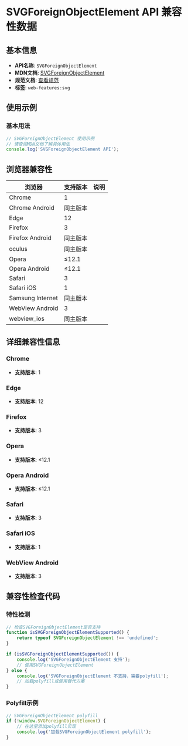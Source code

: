 # SVGForeignObjectElement API 兼容性数据

## 基本信息

- **API名称**: `SVGForeignObjectElement`
- **MDN文档**: [SVGForeignObjectElement](https://developer.mozilla.org/docs/Web/API/SVGForeignObjectElement)
- **规范文档**: [查看规范](https://svgwg.org/svg2-draft/embedded.html#InterfaceSVGForeignObjectElement)
- **标签**: `web-features:svg`

## 使用示例

### 基本用法

```javascript
// SVGForeignObjectElement 使用示例
// 请查阅MDN文档了解具体用法
console.log('SVGForeignObjectElement API');
```

## 浏览器兼容性

| 浏览器 | 支持版本 | 说明 |
|--------|----------|------|
| Chrome | 1 |  |
| Chrome Android | 同主版本 |  |
| Edge | 12 |  |
| Firefox | 3 |  |
| Firefox Android | 同主版本 |  |
| oculus | 同主版本 |  |
| Opera | ≤12.1 |  |
| Opera Android | ≤12.1 |  |
| Safari | 3 |  |
| Safari iOS | 1 |  |
| Samsung Internet | 同主版本 |  |
| WebView Android | 3 |  |
| webview_ios | 同主版本 |  |

## 详细兼容性信息

### Chrome

- **支持版本**: 1

### Edge

- **支持版本**: 12

### Firefox

- **支持版本**: 3

### Opera

- **支持版本**: ≤12.1

### Opera Android

- **支持版本**: ≤12.1

### Safari

- **支持版本**: 3

### Safari iOS

- **支持版本**: 1

### WebView Android

- **支持版本**: 3

## 兼容性检查代码

### 特性检测

```javascript
// 检查SVGForeignObjectElement是否支持
function isSVGForeignObjectElementSupported() {
    return typeof SVGForeignObjectElement !== 'undefined';
}

if (isSVGForeignObjectElementSupported()) {
    console.log('SVGForeignObjectElement 支持');
    // 使用SVGForeignObjectElement
} else {
    console.log('SVGForeignObjectElement 不支持，需要polyfill');
    // 加载polyfill或使用替代方案
}
```

### Polyfill示例

```javascript
// SVGForeignObjectElement polyfill
if (!window.SVGForeignObjectElement) {
    // 在这里添加polyfill实现
    console.log('加载SVGForeignObjectElement polyfill');
}
```

